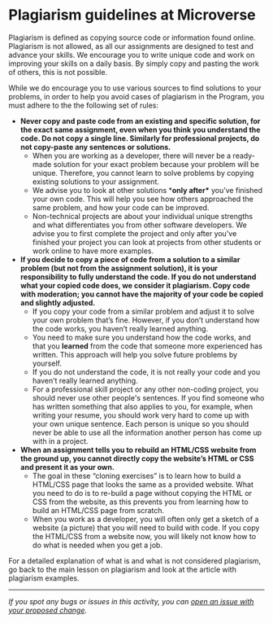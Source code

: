 # Plagiarism guidelines at Microverse

Plagiarism is defined as copying source code or information found online. Plagiarism is not allowed, as all our assignments are designed to test and advance your skills. We encourage you to write unique code and work on improving your skills on a daily basis. By simply copy and pasting the work of others, this is not possible.

While we do encourage you to use various sources to find solutions to your problems, in order to help you avoid cases of plagiarism in the Program, you must adhere to the the following set of rules:

- **Never copy and paste code from an existing and specific solution, for the exact same assignment, even when you think you understand the code. Do not copy a single line. Similarly for professional projects, do not copy-paste any sentences or solutions.**
  - When you are working as a developer, there will never be a ready-made solution for your exact problem because your problem will be unique. Therefore, you cannot learn to solve problems by copying existing solutions to your assignment.
  - We advise you to look at other solutions ***only after\*** you’ve finished your own code. This will help you see how others approached the same problem, and how your code can be improved.
  - Non-technical projects are about your individual unique strengths and what differentiates you from other software developers. We advise you to first complete the project and only after you've finished your project you can look at projects from other students or work online to have more examples.
- **If you decide to copy a piece of code from a solution to a similar problem (but not from the assignment solution), it is your responsibility to fully understand the code. If you do not understand what your copied code does, we consider it plagiarism. Copy code with moderation; you cannot have the majority of your code be copied and slightly adjusted.**
  - If you copy your code from a similar problem and adjust it to solve your own problem that’s fine.  However, if you don’t understand how the code works, you haven’t really learned anything.
  - You need to make sure you understand how the code works, and that you **learned** from the code that someone more experienced has written. This approach will help you solve future problems by yourself.
  - If you do not understand the code, it is not really your code and you haven’t really learned anything.
  - For a professional skill project or any other non-coding project, you should never use other people's sentences. If you find someone who has written something that also applies to you, for example, when writing your resume, you should work very hard to come up with your own unique sentence. Each person is unique so you should never be able to use all the information another person has come up with in a project.
- **When an assignment tells you to rebuild an HTML/CSS website from the ground up, you cannot directly copy the website’s HTML or CSS and present it as your own.**
  - The goal in these “cloning exercises” is to learn how to build a HTML/CSS page that looks the same as a provided website. What you need to do is to re-build a page without copying the HTML or CSS from the website, as this prevents you from learning how to build an HTML/CSS page from scratch.
  - When you work as a developer, you will often only get a sketch of a website (a picture) that you will need to build with code. If you copy the HTML/CSS from a website now, you will likely not know how to do what is needed when you get a job.

For a detailed explanation of what is and what is not considered plagiarism, go back to the main lesson on plagiarism and look at the article with plagiarism examples.



------

_If you spot any bugs or issues in this activity, you can [open an issue with your proposed change](https://github.com/microverseinc/curriculum-transversal-skills/blob/main/git-github/articles/open_issue.md)._
